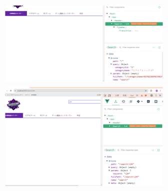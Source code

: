 <!-- ナビゲーションからもらったデータは、queryデータだけ、paramsデータはもらえない -->
![Alt text](image.png)
<!-- 検索からもらったデータは、paramデータだけ、queryデータはもらえない -->
![Alt text](image-1.png)
<!-- その問題を解決するため、もらったデータを合併する必要がある -->
